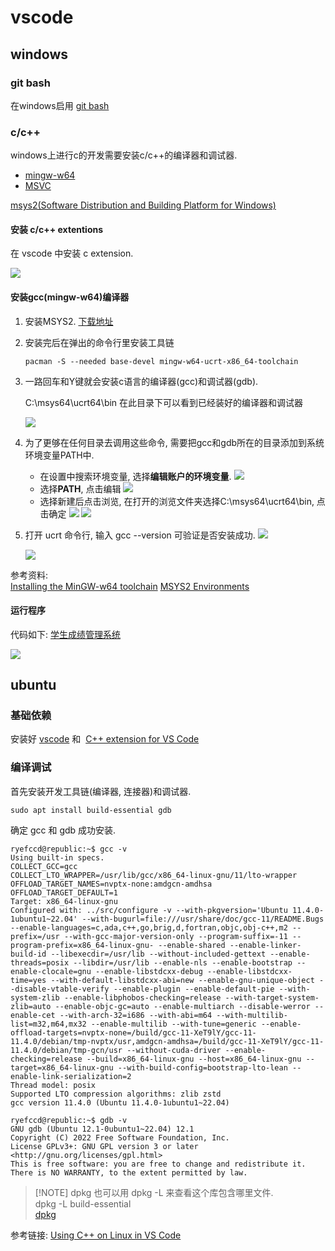 
# vscode

## windows

### git bash 

在windows启用  [git bash](https://stackoverflow.com/a/50159674)


### c/c++

windows上进行c的开发需要安装c/c++的编译器和调试器. 
- [mingw-w64](http://mingw-w64.org/)
- [MSVC](https://visualstudio.microsoft.com/downloads/#remote-tools-for-visual-studio-2022)

 [msys2(Software Distribution and Building Platform for Windows)](https://www.msys2.org/) 

#### 安装 c/c++ extentions

在 vscode 中安装 c extension.

![](attach/Pasted%20image%2020240221160105.png)

#### 安装gcc(mingw-w64)编译器

1. 安装MSYS2. [下载地址](https://github.com/msys2/msys2-installer/releases/download/2024-01-13/msys2-x86_64-20240113.exe)
2. 安装完后在弹出的命令行里安装工具链

	```
	pacman -S --needed base-devel mingw-w64-ucrt-x86_64-toolchain
	```

3. 一路回车和Y键就会安装c语言的编译器(gcc)和调试器(gdb).

	C:\msys64\ucrt64\bin 在此目录下可以看到已经装好的编译器和调试器

	![](attach/Pasted%20image%2020240221153014.png)

4. 为了更够在任何目录去调用这些命令, 需要把gcc和gdb所在的目录添加到系统环境变量PATH中. 
	- 在设置中搜索环境变量, 选择**编辑账户的环境变量**.
		![](attach/Pasted%20image%2020240221153724.png)
	- 选择**PATH**, 点击编辑 
		![](attach/Pasted%20image%2020240221153949.png)
	- 选择新建后点击浏览, 在打开的浏览文件夹选择C:\msys64\ucrt64\bin, 点击确定
		![](attach/Pasted%20image%2020240221154306.png)
		![](attach/Pasted%20image%2020240221154710.png)

5. 打开 ucrt 命令行, 输入 gcc --version 可验证是否安装成功.
	![](attach/Pasted%20image%2020240221155253.png)

	![](attach/Pasted%20image%2020240221155443.png)

参考资料:	  
[Installing the MinGW-w64 toolchain](https://code.visualstudio.com/docs/cpp/config-mingw#_installing-the-mingww64-toolchain)
[MSYS2 Environments](https://www.msys2.org/docs/environments/)

#### 运行程序

代码如下:
[学生成绩管理系统](../lang/c/c_concepts.md#学生成绩管理系统)


![](attach/Pasted%20image%2020240221181400.png)


## ubuntu


### 基础依赖

安装好 [vscode]() 和  [C++ extension for VS Code](https://marketplace.visualstudio.com/items?itemName=ms-vscode.cpptools)


### 编译调试

首先安装开发工具链(编译器, 连接器)和调试器.

```
sudo apt install build-essential gdb
```

确定 gcc 和 gdb 成功安装.



```
ryefccd@republic:~$ gcc -v
Using built-in specs.
COLLECT_GCC=gcc
COLLECT_LTO_WRAPPER=/usr/lib/gcc/x86_64-linux-gnu/11/lto-wrapper
OFFLOAD_TARGET_NAMES=nvptx-none:amdgcn-amdhsa
OFFLOAD_TARGET_DEFAULT=1
Target: x86_64-linux-gnu
Configured with: ../src/configure -v --with-pkgversion='Ubuntu 11.4.0-1ubuntu1~22.04' --with-bugurl=file:///usr/share/doc/gcc-11/README.Bugs --enable-languages=c,ada,c++,go,brig,d,fortran,objc,obj-c++,m2 --prefix=/usr --with-gcc-major-version-only --program-suffix=-11 --program-prefix=x86_64-linux-gnu- --enable-shared --enable-linker-build-id --libexecdir=/usr/lib --without-included-gettext --enable-threads=posix --libdir=/usr/lib --enable-nls --enable-bootstrap --enable-clocale=gnu --enable-libstdcxx-debug --enable-libstdcxx-time=yes --with-default-libstdcxx-abi=new --enable-gnu-unique-object --disable-vtable-verify --enable-plugin --enable-default-pie --with-system-zlib --enable-libphobos-checking=release --with-target-system-zlib=auto --enable-objc-gc=auto --enable-multiarch --disable-werror --enable-cet --with-arch-32=i686 --with-abi=m64 --with-multilib-list=m32,m64,mx32 --enable-multilib --with-tune=generic --enable-offload-targets=nvptx-none=/build/gcc-11-XeT9lY/gcc-11-11.4.0/debian/tmp-nvptx/usr,amdgcn-amdhsa=/build/gcc-11-XeT9lY/gcc-11-11.4.0/debian/tmp-gcn/usr --without-cuda-driver --enable-checking=release --build=x86_64-linux-gnu --host=x86_64-linux-gnu --target=x86_64-linux-gnu --with-build-config=bootstrap-lto-lean --enable-link-serialization=2
Thread model: posix
Supported LTO compression algorithms: zlib zstd
gcc version 11.4.0 (Ubuntu 11.4.0-1ubuntu1~22.04) 
```

```
ryefccd@republic:~$ gdb -v
GNU gdb (Ubuntu 12.1-0ubuntu1~22.04) 12.1
Copyright (C) 2022 Free Software Foundation, Inc.
License GPLv3+: GNU GPL version 3 or later <http://gnu.org/licenses/gpl.html>
This is free software: you are free to change and redistribute it.
There is NO WARRANTY, to the extent permitted by law.

```



> [!NOTE] dpkg
> 也可以用 dpkg -L 来查看这个库包含哪里文件.  
> dpkg -L build-essential   
> [dpkg](../devops/package_manager.md#dpkg)  



参考链接:
[Using C++ on Linux in VS Code](https://code.visualstudio.com/docs/cpp/config-linux)
